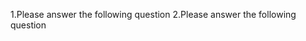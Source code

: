 1.Please answer the following question
<question source = "https://raw.githubusercontent.com/Raghukashyap1143/raghu/main/Question/Page1/Question1.md" />
2.Please answer the following question
<question source = "https://raw.githubusercontent.com/Raghukashyap1143/raghu/main/Question/Page1/Question1.md" />

